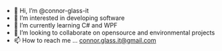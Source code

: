 - 👋 Hi, I’m @connor-glass-it
- 👀 I’m interested in developing software
- 🌱 I’m currently learning C# and WPF
- 💞️ I’m looking to collaborate on opensource and environmental projects
- 📫 How to reach me ... connor.glass.it@gmail.com

<!---
connor-glass-it/connor-glass-it is a ✨ special ✨ repository because its `README.md` (this file) appears on your GitHub profile.
You can click the Preview link to take a look at your changes.
--->
